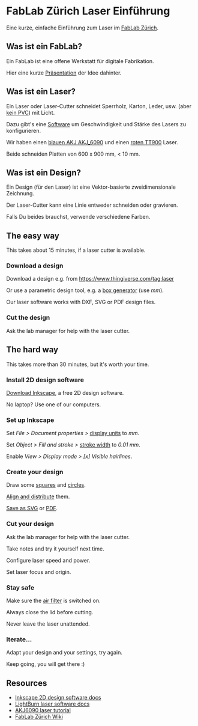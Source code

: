 # FabLab Zürich Laser Einführung
Eine kurze, einfache Einführung zum Laser im [FabLab Zürich](https://zurich.fablab.ch/).

## Was ist ein FabLab?
Ein FabLab ist eine offene Werkstatt für digitale Fabrikation.

Hier eine kurze [Präsentation](http://www.tamberg.org/fablabzurich/2017/WasIstEinFabLab.pdf) der Idee dahinter.

## Was ist ein Laser?
Ein Laser oder Laser-Cutter schneidet Sperrholz, Karton, Leder, usw. (aber [kein PVC](https://lasergods.com/can-i-cut-vinyl-pvc-in-a-laser/)) mit Licht.

Dazu gibt's eine [Software](https://lightburnsoftware.com/) um Geschwindigkeit und Stärke des Lasers zu konfigurieren.

Wir haben einen [blauen AKJ AKJ_6090](http://wiki.zurich.fablab.ch/AKJ_6090) und einen [roten TT900](http://wiki.zurich.fablab.ch/TT900) Laser.

Beide schneiden Platten von 600 x 900 mm, < 10 mm.

## Was ist ein Design?
Ein Design (für den Laser) ist eine Vektor-basierte zweidimensionale Zeichnung.

Der Laser-Cutter kann eine Linie entweder schneiden oder gravieren.

Falls Du beides brauchst, verwende verschiedene Farben.

## The easy way
This takes about 15 minutes, if a laser cutter is available.

### Download a design
Download a design e.g. from https://www.thingiverse.com/tag:laser

Or use a parametric design tool, e.g. a [box generator](https://ddg.co/?q=box+generator) (use _mm_).

Our laser software works with DXF, SVG or PDF design files.

### Cut the design
Ask the lab manager for help with the laser cutter.

## The hard way
This takes more than 30 minutes, but it's worth your time.

### Install 2D design software
[Download Inkscape](https://inkscape.org/), a free 2D design software.

No laptop? Use one of our computers.

### Set up Inkscape
Set _File > Document properties >_ [display units](https://inkscape-manuals.readthedocs.io/en/latest/managing-workspace.html?#document-properties-dialog) to _mm_.

Set _Object > Fill and stroke >_ [stroke width](https://inkscape-manuals.readthedocs.io/en/latest/fill-and-stroke-dialog.html) to _0.01 mm_.

Enable _View > Display mode > [x] Visible hairlines_.

### Create your design
Draw some [squares](https://inkscape-manuals.readthedocs.io/en/latest/squares-and-rectangles.html) and [circles](https://inkscape-manuals.readthedocs.io/en/latest/circles-ellipses-and-arcs.html).

[Align and distribute](https://inkscape-manuals.readthedocs.io/en/latest/align-and-distribute.html) them.

[Save as SVG](https://inkscape-manuals.readthedocs.io/en/latest/saving.html) or [PDF](https://inkscape-manuals.readthedocs.io/en/latest/export-pdf.html).

### Cut your design
Ask the lab manager for help with the laser cutter.

Take notes and try it yourself next time.

Configure laser speed and power.

Set laser focus and origin.

### Stay safe
Make sure the [air filter](http://wiki.zurich.fablab.ch/BOFA_AD2000_iQ) is switched on.

Always close the lid before cutting.

Never leave the laser unattended.

### Iterate...
Adapt your design and your settings, try again.

Keep going, you will get there :)

## Resources
* [Inkscape 2D design software docs](https://inkscape-manuals.readthedocs.io/en/latest/)
* [LightBurn laser software docs](https://github.com/LightBurnSoftware/Documentation/blob/master/README.md)
* [AKJ6090 laser tutorial](http://wiki.zurich.fablab.ch/images/9/97/Anleitung_AKJ6090.pdf)
* [FabLab Zürich Wiki](http://wiki.zurich.fablab.ch/)
